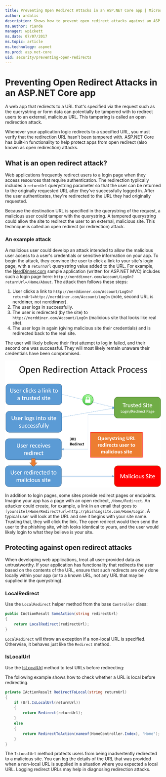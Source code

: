 ```yaml
---
title: Preventing Open Redirect Attacks in an ASP.NET Core app | Microsoft Docs
author: ardalis
description: Shows how to prevent open redirect attacks against an ASP.NET Core app
ms.author: riande
manager: wpickett
ms.date: 07/07/2017
ms.topic: article
ms.technology: aspnet
ms.prod: asp.net-core
uid: security/preventing-open-redirects
---
```

# Preventing Open Redirect Attacks in an ASP.NET Core app

A web app that redirects to a URL that's specified via the request such as the querystring or form data can potentially be tampered with to redirect users to an external, malicious URL. This tampering is called an open redirection attack.

Whenever your application logic redirects to a specified URL, you must verify that the redirection URL hasn't been tampered with. ASP.NET Core has built-in functionality to help protect apps from open redirect (also known as open redirection) attacks.

## What is an open redirect attack?

Web applications frequently redirect users to a login page when they access resources that require authentication. The redirection typlically includes a `returnUrl` querystring parameter so that the user can be returned to the originally requested URL after they've successfully logged in. After the user authenticates, they're redirected to the URL they had originally requested.

Because the destination URL is specified in the querystring of the request, a malicious user could tamper with the querystring. A tampered querystring could allow the site to redirect the user to an external, malicious site. This technique is called an open redirect (or redirection) attack.

### An example attack

A malicious user could develop an attack intended to allow the malicious user access to a user's credentials or sensitive information on your app. To begin the attack, they convince the user to click a link to your site's login page, with a `returnUrl` querystring value added to the URL. For example, the [NerdDinner.com](http://nerddinner.com) sample application (written for ASP.NET MVC) includes such a login page here: ``http://nerddinner.com/Account/LogOn?returnUrl=/Home/About``. The attack then follows these steps:

1. User clicks a link to ``http://nerddinner.com/Account/LogOn?returnUrl=http://nerddiner.com/Account/LogOn`` (note, second URL is nerddi**n**er, not nerddi**nn**er).
2. The user logs in successfully.
3. The user is redirected (by the site) to ``http://nerddiner.com/Account/LogOn`` (malicious site that looks like real site).
4. The user logs in again (giving malicious site their credentials) and is redirected back to the real site.

The user will likely believe their first attempt to log in failed, and their second one was successful. They will most likely remain unaware their credentials have been compromised.

![Open Redirection Attack Process](preventing-open-redirects/_static/open-redirection-attack-process.png)

In addition to login pages, some sites provide redirect pages or endpoints. Imagine your app has a page with an open redirect, ``/Home/Redirect``. An attacker could create, for example, a link in an email that goes to ``[yoursite]/Home/Redirect?url=http://phishingsite.com/Home/Login``. A typical user will look at the URL and see it begins with your site name. Trusting that, they will click the link. The open redirect would then send the user to the phishing site, which looks identical to yours, and the user would likely login to what they believe is your site.

## Protecting against open redirect attacks

When developing web applications, treat all user-provided data as untrustworthy. If your application has functionality that redirects the user based on the contents of the URL,  ensure that such redirects are only done locally within your app (or to a known URL, not any URL that may be supplied in the querystring).

### LocalRedirect

Use the ``LocalRedirect`` helper method from the base `Controller` class:

```csharp
public IActionResult SomeAction(string redirectUrl)
{
    return LocalRedirect(redirectUrl);
}
```

``LocalRedirect`` will throw an exception if a non-local URL is specified. Otherwise, it behaves just like the ``Redirect`` method.

### IsLocalUrl

Use the [IsLocalUrl](https://docs.microsoft.com/aspnet/core/api/microsoft.aspnetcore.mvc.iurlhelper#Microsoft_AspNetCore_Mvc_IUrlHelper_IsLocalUrl_System_String_) method to test URLs before redirecting:

The following example shows how to check whether a URL is local before redirecting.

```csharp
private IActionResult RedirectToLocal(string returnUrl)
{
    if (Url.IsLocalUrl(returnUrl))
    {
        return Redirect(returnUrl);
    }
    else
    {
        return RedirectToAction(nameof(HomeController.Index), "Home");
    }
}
```

The `IsLocalUrl` method protects users from being inadvertently redirected to a malicious site. You can log the details of the URL that was provided when a non-local URL is supplied in a situation where you expected a local URL. Logging redirect URLs may help in diagnosing redirection attacks.
